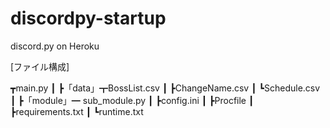 # discordpy-startup
discord.py on Heroku

[ファイル構成]

┳main.py
┃
┣「data」┳BossList.csv
┃        ┣ChangeName.csv
┃        ┗Schedule.csv
┃
┣「module」━ sub_module.py
┃
┣config.ini
┃
┣Procfile
┃
┣requirements.txt
┃
┗runtime.txt

